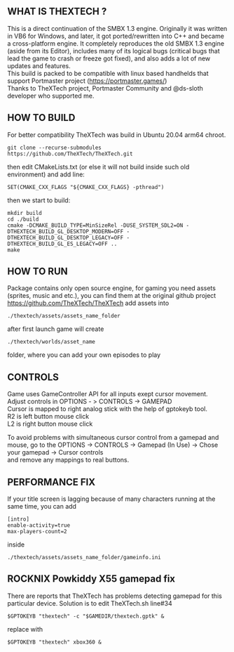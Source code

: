 ## WHAT IS THEXTECH ?

This is a direct continuation of the SMBX 1.3 engine. Originally it was written in VB6 for Windows, and later, it got ported/rewritten into C++ and became a cross-platform engine. 
It completely reproduces the old SMBX 1.3 engine (aside from its Editor), includes many of its logical bugs (critical bugs that lead the game to crash or freeze got fixed), and also adds a lot of new updates and features.  
This build is packed to be compatible with linux based handhelds that support Portmaster project (https://portmaster.games/)  
Thanks to TheXTech project, Portmaster Community and @ds-sloth developer who supported me.

## HOW TO BUILD

For better compatibility TheXTech was build in Ubuntu 20.04 arm64 chroot.

```
git clone --recurse-submodules https://github.com/TheXTech/TheXTech.git
```

then edit CMakeLists.txt (or else it will not build inside such old environment) and add line:
```
SET(CMAKE_CXX_FLAGS "${CMAKE_CXX_FLAGS} -pthread")
```
then we start to build:
```
mkdir build
cd ./build
cmake -DCMAKE_BUILD_TYPE=MinSizeRel -DUSE_SYSTEM_SDL2=ON -DTHEXTECH_BUILD_GL_DESKTOP_MODERN=OFF -DTHEXTECH_BUILD_GL_DESKTOP_LEGACY=OFF -DTHEXTECH_BUILD_GL_ES_LEGACY=OFF ..
make
```


## HOW TO RUN

Package contains only open source engine, for gaming you need assets (sprites, music and etc.), you can find them at the original github project https://github.com/TheXTech/TheXTech
add assets into
```
./thextech/assets/assets_name_folder
```
after first launch game will create
```
./thextech/worlds/asset_name
```
folder, where you can add your own episodes to play


## CONTROLS

Game uses GameController API for all inputs exept cursor movement.   
Adjust controls in OPTIONS - > CONTROLS -> GAMEPAD  
Cursor is mapped to right analog stick with the help of gptokeyb tool.  
R2 is left button mouse click  
L2 is right button mouse click  

To avoid problems with simultaneous cursor control from a gamepad and mouse, go to the OPTIONS -> CONTROLS -> Gamepad (In Use) -> Chose your gamepad -> Cursor controls  
and remove any mappings to real buttons.


## PERFORMANCE FIX

If your title screen is lagging because of many characters running at the same time, you can add
```
[intro]
enable-activity=true
max-players-count=2
```
inside 
```
./thextech/assets/assets_name_folder/gameinfo.ini
```


## ROCKNIX Powkiddy X55 gamepad fix

There are reports that TheXTech has problems detecting gamepad for this particular device. Solution is to edit TheXTech.sh line#34
```
$GPTOKEYB "thextech" -c "$GAMEDIR/thextech.gptk" &
```
replace with 
```
$GPTOKEYB "thextech" xbox360 &
```
